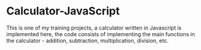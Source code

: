 # Calculator-JavaScript
This is one of my training projects, a calculator written in Javascript is implemented here, the code consists of implementing the main functions in the calculator - addition, subtraction, multiplication, division, etc.
